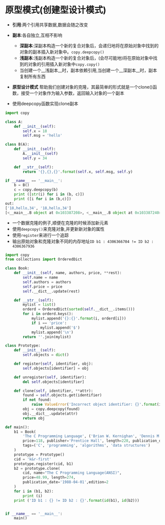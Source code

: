 # 原型模式(创建型设计模式)
* __引用__:两个引用共享数据,数据会随之改变
* __副本__:各自独立,互相不影响
    * __深副本__:深副本构造一个新的复合对象后，会递归地将在原始对象中找到的对象的副本插入新对象中。```copy.deepcopy()```
    * __浅副本__:浅副本构造一个新的复合对象后，(会尽可能地)将在原始对象中找到的对象的引用插入新对象中```copy.copy()```
    * 当创建一个__浅副本__时，副本依赖引用,当创建一个__深副本__时，副本复制所有东西
* __原型设计模式__ 帮助我们创建对象的克隆，其最简单的形式就是一个clone()函数，接受一个对象作为输入参数，返回输入对象的一个副本

* 使用deepcopy函数实现clone副本

```python
import copy

class A:
    def __init__(self):
        self.x = 18
        self.msg = 'hello'

class B(A):
    def __init__(self):
        A.__init__(self)
        self.y = 34

    def __str__(self):
        return '{},{},{}'.format(self.x, self.msg, self.y)

if __name__ == '__main__':
    b = B()
    c = copy.deepcopy(b)
    print ([str(i) for i in (b, c)])
    print ([i for i in (b,c)])
out:
['18,hello,34', '18,hello,34']
[<__main__.B object at 0x103387208>, <__main__.B object at 0x103387240>]
```

* 一个数据克隆的例子,顺便在克隆的时候添加新元素
* 使用```deepcopy()```来克隆对象,并更新新对象的属性
* 使用```register```来进行一个追踪
* 输出原始对象和克隆对象不同的内存地址```ID b1 : 4306366704 != ID b2 : 4306367936 ```

```python
import copy
from collections import OrderedDict

class Book:
    def __init__(self, name, authors, price, **rest):
        self.name = name
        self.authors = authors
        self.price = price
        self.__dict__.update(rest)

    def __str__(self):
        mylist = list()
        orderd = OrderedDict(sorted(self.__dict__.items()))
        for i in orderd.keys():
            mylist.append('{}:{}'.format(i, orderd[i]))
            if i == 'price':
                mylist.append('$')
            mylist.append('\n')
        return ''.join(mylist)

class Prototype:
    def __init__(self):
        self.objects = dict()

    def register(self, identifier, obj):
        self.objects[identifier] = obj

    def unregister(self, identifier):
        del self.objects[identifier]

    def clone(self, identifier, **attr):
        found = self.objects.get(identifier)
        if not found:
            raise ValueError('Incorrect object identifier: {}'.format(identifier))
        obj = copy.deepcopy(found)
        obj.__dict__.update(attr)
        return obj

def main():
    b1 = Book(
        'The C Programming Language', ('Brian W. Kernighan', 'Dennis M.Ritchie'),
        price=118, publisher='Prentice Hall', length=228, publication_date='1978-02-22',
        tags=('C', 'programming', 'algorithms', 'data structures')
    )
    prototype = Prototype()
    cid = 'k&r-first'
    prototype.register(cid, b1)
    b2 = prototype.clone(
        cid, name="The C Programming Language(ANSI)",
        price=48.99, length=274,
        publication_date='1988-04-01',edition=2
    )
    for i in (b1, b2):
        print (i)
    print ('ID b1 : {} != ID b2 : {}'.format(id(b1), id(b2)))


if __name__ == '__main__':
    main()
```
